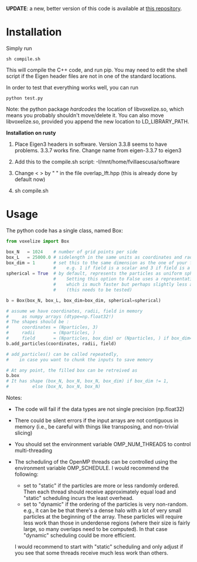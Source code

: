 **UPDATE**: a new, better version of this code is available at
[this repository](https://github.com/leanderthiele/voxelize).


Installation
============

Simply run
```shell
sh compile.sh
```
This will compile the C++ code, and run pip.
You may need to edit the shell script if the Eigen header files
are not in one of the standard locations.

In order to test that everything works well,
you can run
```shell
python test.py
```

Note: the python package *hardcodes* the location of libvoxelize.so,
which means you probably shouldn't move/delete it.
You can also move libvoxelize.so, provided you append the new location
to LD\_LIBRARY\_PATH.

**Installation on rusty**

1) Place Eigen3 headers in software. Version 3.3.8 seems to have problems. 3.3.7 works fine. Change name from eigen-3.3.7 to eigen3

2) Add this to the compile.sh script: -I/mnt/home/fvillaescusa/software

3) Change < > by " " in the file overlap_lft.hpp (this is already done by default now)

4) sh compile.sh


Usage
=====

The python code has a single class, named Box:
```python
from voxelize import Box

box_N   = 1024    # number of grid points per side
box_L   = 25000.0 # sidelength in the same units as coordinates and radii
box_dim = 1       # set this to the same dimension as the one of your field,
                  #    e.g. 1 if field is a scalar and 3 if field is a vector
spherical = True  # by default, represents the particles as uniform spheres.
                  #    Setting this option to False uses a representation as cubes,
                  #    which is much faster but perhaps slightly less accurate
                  #    (this needs to be tested)

b = Box(box_N, box_L, box_dim=box_dim, spherical=spherical)

# assume we have coordinates, radii, field in memory
#     as numpy arrays (dtype=np.float32!)
# The shapes should be :
#     coordinates = (Nparticles, 3)
#     radii       = (Nparticles, )
#     field       = (Nparticles, box_dim) or (Nparticles, ) if box_dim==1
b.add_particles(coordinates, radii, field)

# add_particles() can be called repeatedly,
#    in case you want to chunk the inputs to save memory

# At any point, the filled box can be retreived as
b.box
# It has shape (box_N, box_N, box_N, box_dim) if box_dim != 1,
#         else (box_N, box_N, box_N)
```

Notes:
* The code will fail if the data types are not single precision (np.float32)
* There could be silent errors if the input arrays are not contiguous in memory
  (i.e., be careful with things like transposing, and non-trivial slicing)
* You should set the environment variable OMP\_NUM\_THREADS to control multi-threading
* The scheduling of the OpenMP threads can be controlled using the environment variable
  OMP\_SCHEDULE.
  I would recommend the following:
  * set to "static" if the particles are more or less randomly ordered.
    Then each thread should receive approximately equal load and "static" scheduling
    incurs the least overhead.
  * set to "dynamic" if the ordering of the particles is very non-random.
    e.g., it can be be that there's a dense halo with a lot of very small particles
    at the beginning of the array. These particles will require less work than those in
    underdense regions (where their size is fairly large, so many overlaps need to be computed).
    In that case "dynamic" scheduling could be more efficient.

  I would recommend to start with "static" scheduling and only adjust if you see that some
  threads receive much less work than others.
